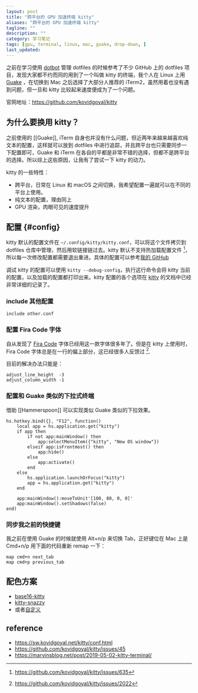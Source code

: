 ```yaml
---
layout: post
title: "跨平台的 GPU 加速终端 kitty"
aliases: "跨平台的 GPU 加速终端 kitty"
tagline: ""
description: ""
category: 学习笔记
tags: [gpu, terminal, linux, mac, guake, drop-down, ]
last_updated:
---
```


之前在学习使用 [dotbot](/post/2020/08/use-dotbot-dotfiles-management.html) 管理 dotfiles 的时候参考了不少 GitHub 上的 dotfiles 项目，发现大家都不约而同的用到了一个叫做 kitty 的终端，我个人在 Linux 上用 [Guake](/post/2016/01/guake-zsh-config.html) ，在切换到 Mac 之后选择了大部分人推荐的 iTerm2，虽然用着也没有遇到问题，但一旦和 kitty 比较起来速度便成为了一个问题。

官网地址：<https://github.com/kovidgoyal/kitty>

## 为什么要换用 kitty？
之前使用的 [[Guake]], iTerm 自身也并没有什么问题，但近两年来越来越喜欢纯文本的配置，这样就可以放到 dotfiles 中进行追踪，并且跨平台也只需要同步一下配置即可，Guake 和 iTerm 在各自的平都是非常不错的选择，但都不是跨平台的选择。所以综上这些原因，让我有了尝试一下 kitty 的动力。

kitty 的一些特性：

- 跨平台，日常在 Linux 和 macOS 之间切换，我希望配置一遍就可以在不同的平台上使用。
- 纯文本的配置，理由同上
- GPU 渲染，肉眼可见的速度提升

## 配置 {#config}
kitty 默认的配置文件在 `~/.config/kitty/kitty.conf`，可以将这个文件拷贝到 dotfiles 仓库中管理，然后用软链接链过去。kitty 默认不支持热加载配置文件 [^1]，所以每一次修改配置都需要退出重进。具体的配置可以参考[我的 GitHub](https://github.com/einverne/dotfiles)

[^1]: <https://github.com/kovidgoyal/kitty/issues/635>

调试 kitty 的配置可以使用 `kitty --debug-config`，执行这行命令会将 kitty 当前的配置，以及加载的配置都打印出来。kitty 配置的各个选项在 [kitty](https://sw.kovidgoyal.net/kitty/conf.html) 的文档中已经非常详细的记录了。

### include 其他配置

	include other.conf

### 配置 Fira Code 字体
自从发现了 [Fira Code](/post/2014/06/fonts-for-coding.html) 字体已经用这一款字体很多年了。但是在 kitty 上使用时，Fira Code 字体总是在一行的偏上部分，这已经很多人反馈过 [^2].

[^2]: <https://github.com/kovidgoyal/kitty/issues/2022>

目前的解决办法只能是：

```
adjust_line_height  -3
adjust_column_width -1
```


### 配置和 Guake 类似的下拉式终端
借助 [[Hammerspoon]] 可以实现类似 Guake 类似的下拉效果。

```
hs.hotkey.bind({}, "F12", function()
    local app = hs.application.get("kitty")
    if app then
        if not app:mainWindow() then
            app:selectMenuItem({"kitty", "New OS window"})
        elseif app:isFrontmost() then
            app:hide()
        else
            app:activate()
        end
    else
        hs.application.launchOrFocus("kitty")
		app = hs.application.get("kitty")
    end

	app:mainWindow():moveToUnit'[100, 80, 0, 0]'
	app:mainWindow().setShadows(false)
end)
```

### 同步我之前的快捷键
我之前在使用 Guake 的时候就使用 Alt+n/p 来切换 Tab，正好键位在 Mac 上是 Cmd+n/p 用下面的代码重新 remap 一下：

	map cmd+n next_tab
	map cmd+p previous_tab

## 配色方案

- [base16-kitty](https://github.com/kdrag0n/base16-kitty)
- [kitty-snazzy](https://github.com/connorholyday/kitty-snazzy)
- 或者[自定义](https://terminal.sexy/)

## reference

- <https://sw.kovidgoyal.net/kitty/conf.html>
- <https://github.com/kovidgoyal/kitty/issues/45>
- <https://marvinsblog.net/post/2019-05-02-kitty-terminal/>

